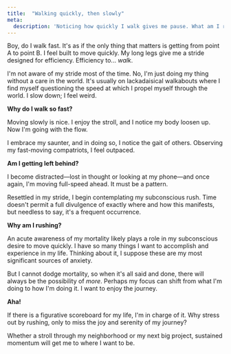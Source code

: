 ```yaml
---
title:  "Walking quickly, then slowly"
meta:
  description: 'Noticing how quickly I walk gives me pause. What am I rushing towards and why?'
---
```


Boy, do I walk fast. It's as if the only thing that matters is getting from point A to point B. I feel built to move quickly. My long legs give me a stride designed for efficiency. Efficiency to... _walk_.  

I'm not aware of my stride most of the time. No, I'm just doing my thing without a care in the world. It's usually on lackadaisical walkabouts where I find myself questioning the speed at which I propel myself through the world. I slow down; I feel weird.  

**Why do I walk so fast?**  

Moving slowly is nice. I enjoy the stroll, and I notice my body loosen up. Now I'm going with the flow.  

I embrace my saunter, and in doing so, I notice the gait of others. Observing my fast-moving compatriots, I feel outpaced.  

**Am I getting left behind?**  

I become distracted—lost in thought or looking at my phone—and once again, I'm moving full-speed ahead. It must be a pattern.  

Resettled in my stride, I begin contemplating my subconscious rush. Time doesn't permit a full divulgence of exactly where and how this manifests, but needless to say, it's a frequent occurrence.  

**Why am I rushing?**  

An acute awareness of my mortality likely plays a role in my subconscious desire to move quickly. I have so many things I want to accomplish and experience in my life. Thinking about it, I suppose these are my most significant sources of anxiety.  

But I cannot dodge mortality, so when it's all said and done, there will always be the possibility of _more_. Perhaps my focus can shift from what I'm doing to how I'm doing it. I want to enjoy the journey.  

**Aha!**  

If there is a figurative scoreboard for my life, I'm in charge of it. Why stress out by rushing, only to miss the joy and serenity of my journey?  

Whether a stroll through my neighborhood or my next big project, sustained momentum will get me to where I want to be.  
